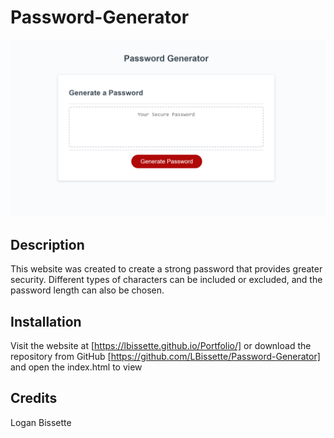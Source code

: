 # Password-Generator
![Screenshot](assets\photos\screenshot.png "Screenshot")
## Description
This website was created to create a strong password that provides greater security. Different types of characters can be included or excluded, and the password length can also be chosen. 

## Installation

Visit the website at [https://lbissette.github.io/Portfolio/] or download the repository from GitHub [https://github.com/LBissette/Password-Generator] and open the index.html to view

## Credits

Logan Bissette